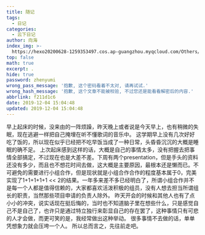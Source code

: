 ```yaml
---
title: 随记
tags:
  - 日记
categories:
  - 云下日记
author: 向海
index_img: >-
  https://hexo20200628-1259353497.cos.ap-guangzhou.myqcloud.com/Others/Fluid/about.png
top: false
math: true
excerpt: .
hide: true
password: zhenyumi
wrong_pass_message: '抱歉, 这个密码看着不太对, 请再试试.'
wrong_hash_message: '抱歉, 这个文章不能被校验, 不过您还是能看看解密后的内容.'
abbrlink: f211d1c6
date: 2019-12-04 15:04:48
updated: 2019-12-04 15:04:48
---
```


早上起床的时候，没来由的一阵烦躁，昨天晚上或者说是今天早上，也有稍微的失眠，现在逃避一样把自己掩埋在听不懂歌词的音乐中。
这学期早上没有几次好好吃了饭的，所以现在似乎已经把不吃早饭当成了一种日常，头昏昏沉沉的大概是睡眠的确不足。
上次起床感到这样的话，大概是自己的事情太多，没有把握去把事情全部搞定，不过现在也是大差不差。下周有两个presentation，但是手头的资料还没有多少，而且也不想花时间去做，这大概是主要原因，最根本还是懒而已。不可避免的需要进行小组合作，但是现状就是小组合作合作的程度基本属于0，完美实现了1+1+1+1+1 << 2的结果。一年多来差不多已经明白了，所谓小组合作并不是每一个人都是值得信赖的，大家都喜欢活泼积极的组员，没有人想去担当所谓组长的职责，当然那些项目申请的负责人除外。
昨天开会的时候和其他人也有了点小小的冲突，说实话现在挺后悔的，当时也不知道脑子里在想些什么，只是感觉自己不是自己了，也许只是通过特立独行来彰显自己的存在罢了，这种事情只有可悲的人才会做，而更可笑的是，我经常做出这种举动。
很多事情不去做的话，单单凭想象力就会压垮一个人。
所以总而言之，先往前走吧。